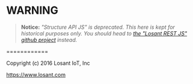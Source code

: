 WARNING
===============

> **Notice:** *"Structure API JS" is deprecated. This here is kept for historical purposes only. You should head to [the "Losant REST JS" github project](https://github.com/losant/losant-rest-js) instead.*

============

Copyright (c) 2016 Losant IoT, Inc

<https://www.losant.com>
